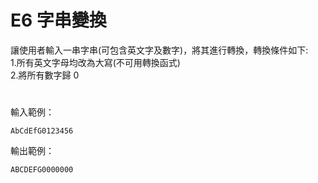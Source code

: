 # E6 字串變換
讓使用者輸入一串字串(可包含英文字及數字)，將其進行轉換，轉換條件如下: <br>
1.所有英文字母均改為大寫(不可用轉換函式) <br>
2.將所有數字歸 0 
#
輸入範例：
```
AbCdEfG0123456
```
輸出範例：
```
ABCDEFG0000000
```
